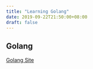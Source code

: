 ```yaml
---
title: "Learning Golang"
date: 2019-09-22T21:50:00+08:00
draft: false
---
```


## Golang

[Golang Site](https://golang.org)